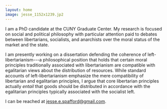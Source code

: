 ```yaml
---
layout: home
image: jesse_1152x1239.jp2
---
```


I am a PhD candidate at the CUNY Graduate Center. My research is focused on social and political philosophy with particular attention paid to debates between libertarians, socialists, and anarchists over the moral status of the market and the state.

I am presently working on a dissertation defending the coherence of left-libertarianism---a philosophical position that holds that certain moral principles traditionally associated with libertarianism are compatible with egalitarian views about the distribution of resources. While standard accounts of left-libertarianism emphasize the mere compatibility of libertarian and egalitarian principles, I argue that core libertarian principles actually _entail_ that goods should be distributed in accordance with the egalitarian principles typically associated with the socialist left.

I can be reached at jesse.e.spafford@gmail.com.
